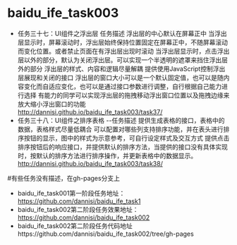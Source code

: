 # baidu_ife_task003
* 任务三十七：UI组件之浮出层
任务描述
 浮出层的中心默认在屏幕正中
 当浮出层显示时，屏幕滚动时，浮出层始终保持位置固定在屏幕正中，不随屏幕滚动而变化位置。或者禁止页面在有浮出层出现时滚动
 当浮出层显示时，点击浮出层以外的部分，默认为关闭浮出层。可以实现一个半透明的遮罩来挡住浮出层外的部分
 浮出层的样式、内容和逻辑尽量解耦
 提供使用JavaScript控制浮出层展现和关闭的接口
 浮出层的窗口大小可以是一个默认固定值，也可以是随内容变化而自适应变化，也可以是通过接口参数进行调整，自行根据自己能力进行选择
 有能力的同学可以实现浮出层的拖拽移动浮出窗口位置以及拖拽边缘来放大缩小浮出窗口的功能
 http://dannisi.github.io/baidu_ife_task003/task37/
* 任务三十八：UI组件之排序表格
--任务描述
提供生成表格的接口，表格中的数据，表格样式尽量低耦合
可以配置对哪些列支持排序功能，并在表头进行排序按钮的显示，图中的样式为示意参考，可自行设定样式及交互方式
提供点击排序按钮后的响应接口，并提供默认的排序方法，当提供的接口没有具体实现时，按默认的排序方法进行排序操作，并更新表格中的数据显示。
http://dannisi.github.io/baidu_ife_task003/task38/

#有些任务没有描述，在gh-pages分支上
* baidu_ife_task001第一阶段任务地址：https://github.com/dannisi/baidu_ife_task1
* baidu_ife_task002第二阶段任务效果地址：https://github.com/dannisi/baidu_ife_task002
* baidu_ife_task002第二阶段任务代码地址https://github.com/dannisi/baidu_ife_task002/tree/gh-pages
